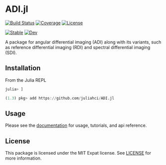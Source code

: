# ADI.jl

[![Build Status](https://github.com/juliahci/ADI.jl/workflows/CI/badge.svg?branch=master)](https://github.com/juliahci/ADI.jl/actions)
[![Coverage](https://codecov.io/gh/juliahci/ADI.jl/branch/master/graph/badge.svg)](https://codecov.io/gh/juliahci/ADI.jl)
[![License](https://img.shields.io/badge/License-MIT-yellow.svg)](https://opensource.org/licenses/MIT)

[![Stable](https://img.shields.io/badge/docs-stable-blue.svg)](https://juliahci.github.io/ADI.jl/stable)
[![Dev](https://img.shields.io/badge/docs-dev-blue.svg)](https://juliahci.github.io/ADI.jl/dev)

A package for angular differential imaging (ADI) along with its variants, such as reference differential imaging (RDI) and spectral differential imaging (SDI).

## Installation

From the Julia REPL

```julia
julia> ]

(1.3) pkg> add https://github.com/juliahci/ADI.jl
```

## Usage

Please see the [documentation](https://juliahci.github.io/ADI.jl/dev/) for usage, tutorials, and api reference.

## License

This package is licensed under the MIT Expat license. See [LICENSE](LICENSE) for more information.
